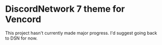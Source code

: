 # DiscordNetwork 7 theme for Vencord
This project hasn't currently made major progress. I'd suggest going back to DSN for now.
